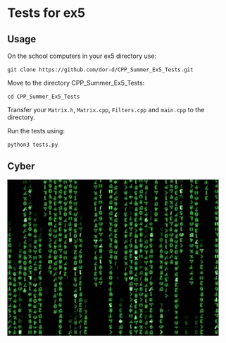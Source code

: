 # Tests for ex5
## Usage
On the school computers in your ex5 directory use: 
```$xslt
git clone https://github.com/dor-d/CPP_Summer_Ex5_Tests.git
```
Move to the directory CPP_Summer_Ex5_Tests:
```$xslt
cd CPP_Summer_Ex5_Tests
```
Transfer your `Matrix.h`, `Matrix.cpp`, `Filters.cpp` and `main.cpp` to the directory.

Run the tests using:
```$xslt
python3 tests.py
```
## Cyber
![](giphy.gif)